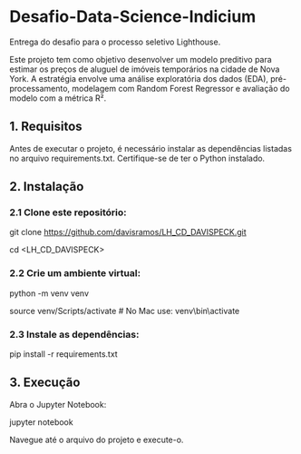 # Desafio-Data-Science-Indicium
Entrega do desafio para o processo seletivo Lighthouse.

Este projeto tem como objetivo desenvolver um modelo preditivo para estimar os preços de aluguel de imóveis temporários na cidade de Nova York. A estratégia envolve uma análise exploratória dos dados (EDA), pré-processamento, modelagem com Random Forest Regressor e avaliação do modelo com a métrica R².

## 1. Requisitos
Antes de executar o projeto, é necessário instalar as dependências listadas no arquivo requirements.txt. Certifique-se de ter o Python instalado.

## 2. Instalação
### 2.1 Clone este repositório:

git clone <https://github.com/davisramos/LH_CD_DAVISPECK.git>

cd <LH_CD_DAVISPECK>


### 2.2 Crie um ambiente virtual:

python -m venv venv

source venv/Scripts/activate  # No Mac use: venv\bin\activate


### 2.3 Instale as dependências:

pip install -r requirements.txt


## 3. Execução

Abra o Jupyter Notebook:

jupyter notebook

Navegue até o arquivo do projeto e execute-o.



